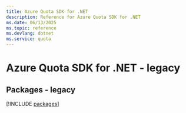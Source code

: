 ```yaml
---
title: Azure Quota SDK for .NET
description: Reference for Azure Quota SDK for .NET
ms.date: 06/13/2025
ms.topic: reference
ms.devlang: dotnet
ms.service: quota
---
```

# Azure Quota SDK for .NET - legacy
## Packages - legacy
[!INCLUDE [packages](quota-index.md)]